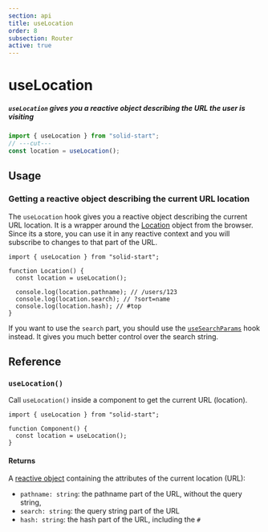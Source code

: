 ```yaml
---
section: api
title: useLocation
order: 8
subsection: Router
active: true
---
```


# useLocation

##### `useLocation` gives you a reactive object describing the URL the user is visiting

<div class="text-lg">

```ts twoslash
import { useLocation } from "solid-start";
// ---cut---
const location = useLocation();
```

</div>

<table-of-contents></table-of-contents>

## Usage

### Getting a reactive object describing the current URL location

The `useLocation` hook gives you a reactive object describing the current URL location. It is a wrapper around the [Location](https://developer.mozilla.org/en-US/docs/Web/API/Location) object from the browser. Since its a store, you can use it in any reactive context and you will subscribe to changes to that part of the URL.

```tsx twoslash {4,6}
import { useLocation } from "solid-start";

function Location() {
  const location = useLocation();

  console.log(location.pathname); // /users/123
  console.log(location.search); // ?sort=name
  console.log(location.hash); // #top
}
```

If you want to use the `search` part, you should use the [`useSearchParams`][usesearchparams] hook instead. It gives you much better control over the search string.

## Reference

### `useLocation()`

Call `useLocation()` inside a component to get the current URL (location).

```tsx twoslash
import { useLocation } from "solid-start";

function Component() {
  const location = useLocation();
}
```

#### Returns

A [reactive object][reactivity] containing the attributes of the current location (URL):

- `pathname: string`: the pathname part of the URL, without the query string,
- `search: string`: the query string part of the URL
- `hash: string`: the hash part of the URL, including the `#`


[reactivity]: /api/reactivity
[usesearchparams]: /api/useSearchParams